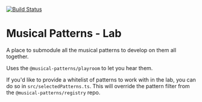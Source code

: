 [![Build Status](https://travis-ci.com/MusicalPatterns/lab.svg?branch=master)](https://travis-ci.com/MusicalPatterns/lab)

# Musical Patterns - Lab

A place to submodule all the musical patterns to develop on them all together.

Uses the `@musical-patterns/playroom` to let you hear them.

If you'd like to provide a whitelist of patterns to work with in the lab, you can do so in `src/selectedPatterns.ts`.
This will override the pattern filter from the `@musical-patterns/registry` repo.
